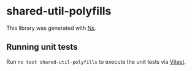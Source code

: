 # shared-util-polyfills

This library was generated with [Nx](https://nx.dev).

## Running unit tests

Run `nx test shared-util-polyfills` to execute the unit tests via [Vitest](https://vitest.dev/).
